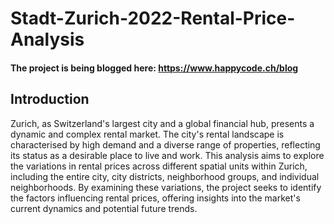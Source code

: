 # Stadt-Zurich-2022-Rental-Price-Analysis

#### The project is being blogged here: https://www.happycode.ch/blog

## Introduction
Zurich, as Switzerland's largest city and a global financial hub, presents a dynamic and complex rental market. The city's rental landscape is characterised by high demand and a diverse range of properties, reflecting its status as a desirable place to live and work. This analysis aims to explore the variations in rental prices across different spatial units within Zurich, including the entire city, city districts, neighborhood groups, and individual neighborhoods. By examining these variations, the project seeks to identify the factors influencing rental prices, offering insights into the market's current dynamics and potential future trends.
